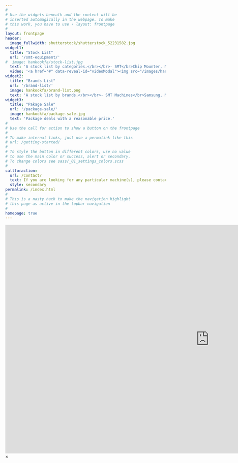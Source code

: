```yaml
---
#
# Use the widgets beneath and the content will be
# inserted automagically in the webpage. To make
# this work, you have to use › layout: frontpage
#
layout: frontpage
header:
  image_fullwidth: shutterstock/shutterstock_52231582.jpg
widget1:
  title: "Stock List"
  url: '/smt-equipment/'
#  image: hankookfa/stock-list.jpg
  text: 'A stock list by categories.</br></br>- SMT</br>Chip Mounter, Multi Mounter, Screen Printer, Reflow Oven, Dispenser, Loader & Unloader, Full Line Machines</br></br>-Insert Machines</br>Radial Inserter, Axial Inserter, Sequencer, Jumper Wire machine'
  video: '<a href="#" data-reveal-id="videoModal"><img src="/images/hankookfa/sddefault.png" alt=""/></a>'
widget2:
  title: "Brands List"
  url: '/brand-list/'
  image: hankookfa/brand-list.png
  text: 'A stock list by brands.</br></br>- SMT Machines</br>Samsung, Mirae, Panasert, Yamaha, Juki, Fuji, KME , Sanyo, Tenryu</br></br>- Reflow Ovens</br>Heller, TSM, Vitronics</br></br>- Auto Insert Machines</br>Panasert, Universal, Dynapert, TDK</br>'
widget3:
  title: "Pakage Sale"
  url: '/package-sale/'
  image: hankookfa/package-sale.jpg
  text: 'Package deals with a reasonable price.'
#
# Use the call for action to show a button on the frontpage
#
# To make internal links, just use a permalink like this
# url: /getting-started/
#
# To style the button in different colors, use no value
# to use the main color or success, alert or secondary.
# To change colors see sass/_01_settings_colors.scss
#
callforaction:
  url: /contact/
  text: If you are looking for any particular machine(s), please contact us ›
  style: secondary
permalink: /index.html
#
# This is a nasty hack to make the navigation highlight
# this page as active in the topbar navigation
#
homepage: true
---
```


<div id="videoModal" class="reveal-modal large" data-reveal="">
  <div class="flex-video widescreen vimeo" style="display: block;">
    <iframe width="1280" height="720" src="https://www.youtube.com/embed/XaG5Gn3Mmiw" frameborder="0" allowfullscreen></iframe>
  </div>
  <a class="close-reveal-modal">&#215;</a>
</div>

<script>
  if (window.sessionStorage) {
    if (!sessionStorage.getItem('lang')) {
      switch (window.navigator.language) {
        case 'ko':  sessionStorage.setItem('lang', 'kr');
                    location.href = '/kr/';
          break;
        case 'en':  sessionStorage.setItem('lang', 'en');
                    location.href = '/en/';
          break;
        case 'zh':  sessionStorage.setItem('lang', 'cn');
                    location.href = '/cn/';
          break;
        default:  sessionStorage.setItem('lang', 'en');
                  location.href = '/en/';
          break;
      }
    } else {
      sessionStorage.setItem('lang', 'en');
    }
  }
</script>
